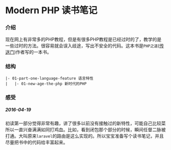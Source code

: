# Modern PHP 读书笔记

### 介绍
现在网上有非常多的PHP教程，但是有很多PHP教程是已经过时的了，教学的是一些过时的方法。很容易就会误入歧途，写出不安全的代码。这本书是`PHP之道`([传送门](http://laravel-china.github.io/php-the-right-way/))作者写的一本书。

### 结构
	|- 01-part-one-language-feature 语言特性
	|	|- 01-new-age-the-php 新时代的PHP

### 感受
##### 2016-04-19
初读第一部分觉得非常有趣，讲了很多以前没有接触过的新特性，可能自己比较菜所以一直兴奋满满如同打鸡血。比如，看到闭包那个部分的时候，瞬间任督二脉被打通。大叫原来`laravel`的路由是这么实现的。所以宝宝准备写个读书笔记，并且尽量把书中的代码给丰富起来。

